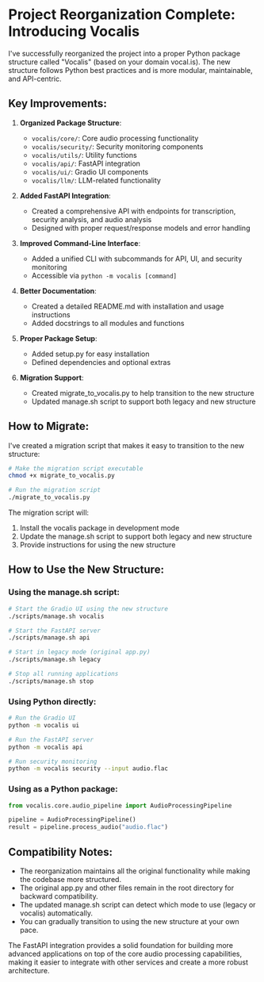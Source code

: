 # Project Reorganization Complete: Introducing Vocalis

I've successfully reorganized the project into a proper Python package structure called "Vocalis" (based on your domain vocal.is). The new structure follows Python best practices and is more modular, maintainable, and API-centric.

## Key Improvements:

1. **Organized Package Structure**:
   - `vocalis/core/`: Core audio processing functionality
   - `vocalis/security/`: Security monitoring components
   - `vocalis/utils/`: Utility functions
   - `vocalis/api/`: FastAPI integration
   - `vocalis/ui/`: Gradio UI components
   - `vocalis/llm/`: LLM-related functionality

2. **Added FastAPI Integration**:
   - Created a comprehensive API with endpoints for transcription, security analysis, and audio analysis
   - Designed with proper request/response models and error handling

3. **Improved Command-Line Interface**:
   - Added a unified CLI with subcommands for API, UI, and security monitoring
   - Accessible via `python -m vocalis [command]`

4. **Better Documentation**:
   - Created a detailed README.md with installation and usage instructions
   - Added docstrings to all modules and functions

5. **Proper Package Setup**:
   - Added setup.py for easy installation
   - Defined dependencies and optional extras

6. **Migration Support**:
   - Created migrate_to_vocalis.py to help transition to the new structure
   - Updated manage.sh script to support both legacy and new structure

## How to Migrate:

I've created a migration script that makes it easy to transition to the new structure:

```bash
# Make the migration script executable
chmod +x migrate_to_vocalis.py

# Run the migration script
./migrate_to_vocalis.py
```

The migration script will:
1. Install the vocalis package in development mode
2. Update the manage.sh script to support both legacy and new structure
3. Provide instructions for using the new structure

## How to Use the New Structure:

### Using the manage.sh script:

```bash
# Start the Gradio UI using the new structure
./scripts/manage.sh vocalis

# Start the FastAPI server
./scripts/manage.sh api

# Start in legacy mode (original app.py)
./scripts/manage.sh legacy

# Stop all running applications
./scripts/manage.sh stop
```

### Using Python directly:

```bash
# Run the Gradio UI
python -m vocalis ui

# Run the FastAPI server
python -m vocalis api

# Run security monitoring
python -m vocalis security --input audio.flac
```

### Using as a Python package:

```python
from vocalis.core.audio_pipeline import AudioProcessingPipeline

pipeline = AudioProcessingPipeline()
result = pipeline.process_audio("audio.flac")
```

## Compatibility Notes:

- The reorganization maintains all the original functionality while making the codebase more structured.
- The original app.py and other files remain in the root directory for backward compatibility.
- The updated manage.sh script can detect which mode to use (legacy or vocalis) automatically.
- You can gradually transition to using the new structure at your own pace.

The FastAPI integration provides a solid foundation for building more advanced applications on top of the core audio processing capabilities, making it easier to integrate with other services and create a more robust architecture.